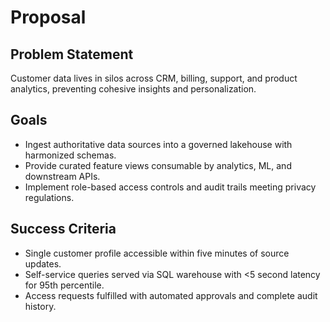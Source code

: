 # Proposal

## Problem Statement
Customer data lives in silos across CRM, billing, support, and product analytics, preventing cohesive insights and personalization.

## Goals
- Ingest authoritative data sources into a governed lakehouse with harmonized schemas.
- Provide curated feature views consumable by analytics, ML, and downstream APIs.
- Implement role-based access controls and audit trails meeting privacy regulations.

## Success Criteria
- Single customer profile accessible within five minutes of source updates.
- Self-service queries served via SQL warehouse with <5 second latency for 95th percentile.
- Access requests fulfilled with automated approvals and complete audit history.
